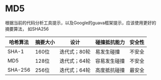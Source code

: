 # MD5
根据当前的代码分析工具提示，以及Google的guava框架提示，应该使用更好的摘要算法， 如SHA256


哈希算法 | 摘要大小 | 设计 | 碰撞抵抗能力 | 安全性
-- | -- | -- | -- | --
SHA-1 | 160位 | 迭代式；80轮 | 易发生碰撞 | 不安全
MD5 | 128位 | 迭代式；64轮 | 容易发生碰撞 | 不安全
SHA-256 | 256位 | 迭代式；64轮 | 高度抵抗碰撞 | 最安全

